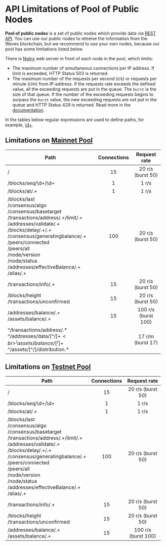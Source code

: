 # API Limitations of Pool of Public Nodes

**Pool of public nodes** is a set of public nodes which provide data via [REST API](/en/waves-node/node-api/). You can use our public nodes to retreive the information from the Waves blockchain, but we recommend to use your own nodes, because our pool has some limitations listed below.

There is <a href="https://www.nginx.com">Nginx</a> web server in front of each node in the pool, which limits:
* The maximum number of simultaneous connections per IP address. If limit is exceeded, HTTP Status 503 is returned.
* The maximum number of the requests per second (r/s) or requests per minute (r/m) from IP-address. If the requests rate exceeds the defined value, all the exceeding requests are put in the queue. The `burst` is the size of that queue. If the number of the exceeding requests begins to surpass the `burst` value, the new exceeding requests are not put in the queue and HTTP Status 429 is returned. Read more in the <a href="http://nginx.org/en/docs/http/ngx_http_limit_req_module.html">documentation</a>.</li></ul>

In the tables below regular expressions are used to define paths, for example, <a href="https://stackoverflow.com/questions/2841550/what-does-d-mean-in-regular-expression-terms">\d+</a>.</li>

## Limitations on [Mainnet Pool](https://nodes.wavesnodes.com/)

| Path | Connections | Request rate |
| --- | :---: | :---: |
| / | 15 | 20 r/s (burst 50) |
| /blocks/seq/\d+/\d+ | 1 | 1 r/s |
| /blocks/at/.+ | 1 | 1 r/s |
|/blocks/last<br/>/consensus/algo<br/>/consensus/basetarget<br/>/transactions/address/.+/limit/.+<br/>/addresses/validate/.+<br/>/blocks/delay/.+/.+<br/>/consensus/generatingbalance/.+<br/>/peers/connected<br/>/peers/all<br/>/node/version<br/>/node/status<br/>/addresses/effectiveBalance/.+<br/>/alias/.+ | 100| 20 r/s (burst 50) |
| /transactions/info/.+ | 15 | 20 r/s (burst 50) |
| /blocks/height<br/>/transactions/unconfirmed | 15 | 20 r/s (burst 50) |
| /addresses/balance/.+<br/>/assets/balance/.+ | 15 | 100 r/s (burst 100) |
| ^/transactions/address/.\*<br/>^/addresses/data/[^/]+$<br>^/assets/balance/[^/]+$<br>^/assets/[^/]/distribution.\* | | 17 r/m (burst 17) |

## Limitations on [Testnet Pool](https://nodes-testnet.wavesnodes.com/)

| Path | Connections | Request rate |
| --- | :---: | :---: |
| / | 15 | 20 r/s (burst 50) |
| /blocks/seq/\d+/\d+ | 1 | 1 r/s |
| /blocks/at/.+ | 1 | 1 r/s |
|/blocks/last<br/>/consensus/algo<br/>/consensus/basetarget<br/>/transactions/address/.+/limit/.+<br/>/addresses/validate/.+<br/>/blocks/delay/.+/.+<br/>/consensus/generatingbalance/.+<br/>/peers/connected<br/>/peers/all<br/>/node/version<br/>/node/status<br/>/addresses/effectiveBalance/.+<br/>/alias/.+ | 100| 20 r/s (burst 50) |
| /transactions/info/.+ | 15 | 20 r/s (burst 50) |
| /blocks/height<br/>/transactions/unconfirmed | 15 | 20 r/s (burst 50) |
| /addresses/balance/.+<br/>/assets/balance/.+ | 15 | 100 r/s (burst 100) |
